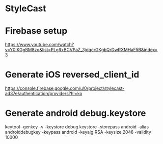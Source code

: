 # StyleCast

# Firebase setup
https://www.youtube.com/watch?v=Y0IKGgBM8zo&list=PLgRxBCVPaZ_3jdqcrGKgbQrDwRXMHaE5B&index=3

# Generate iOS reversed_client_id
https://console.firebase.google.com/u/0/project/stylecast-ad37e/authentication/providers?hl=ko

# Generate android debug.keystore
keytool -genkey -v -keystore debug.keystore -storepass android -alias androiddebugkey -keypass android -keyalg RSA -keysize 2048 -validity 10000